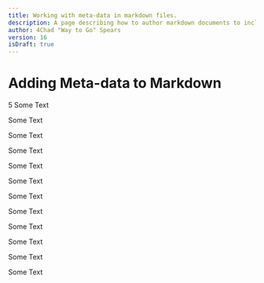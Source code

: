 ```yaml
---
title: Working with meta-data in markdown files.
description: A page describing how to author markdown documents to include meta data....
author: 4Chad "Way to Go" Spears
version: 16
isDraft: true
---
```


# Adding Meta-data to Markdown
5
Some Text

Some Text

Some Text

Some Text

Some Text

Some Text

Some Text

Some Text

Some Text

Some Text

Some Text

Some Text
